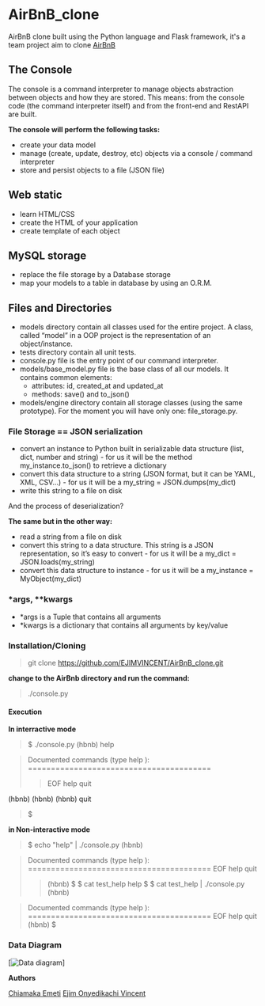 # AirBnB_clone

AirBnB clone built using the Python language and Flask framework, it's a team project aim to clone [AirBnB](https://https://www.airbnb.com/)

## The Console
The console is a command interpreter to manage objects abstraction between objects and how they are stored. This means: from the console code (the command interpreter itself) and from the front-end and RestAPI are built.

**The console will perform the following tasks:**

- create your data model
- manage (create, update, destroy, etc) objects via a console / command interpreter
- store and persist objects to a file (JSON file)

## Web static

- learn HTML/CSS
- create the HTML of your application
- create template of each object

## MySQL storage

- replace the file storage by a Database storage
- map your models to a table in database by using an O.R.M.

## Files and Directories

- models directory contain all classes used for the entire project. A class, called “model” in a OOP project is the representation of an object/instance.
- tests directory contain all unit tests.
- console.py file is the entry point of our command interpreter.
- models/base_model.py file is the base class of all our models. It contains common elements:
    * attributes: id, created_at and updated_at
    * methods: save() and to_json()
- models/engine directory contain all storage classes (using the same prototype). For the moment you will have only one: file_storage.py.

### File Storage == JSON serialization
- convert an instance to Python built in serializable data structure (list, dict, number and string) - for us it will be the method my_instance.to_json() to retrieve a dictionary
- convert this data structure to a string (JSON format, but it can be YAML, XML, CSV…) - for us it will be a my_string = JSON.dumps(my_dict)
- write this string to a file on disk

And the process of deserialization?

**The same but in the other way:**

- read a string from a file on disk
- convert this string to a data structure. This string is a JSON representation, so it’s easy to convert - for us it will be a my_dict = JSON.loads(my_string)
- convert this data structure to instance - for us it will be a my_instance = MyObject(my_dict)

### *args, **kwargs
- *args is a Tuple that contains all arguments
- *kwargs is a dictionary that contains all arguments by key/value

### Installation/Cloning
> git clone https://github.com/EJIMVINCENT/AirBnB_clone.git

**change to the AirBnb directory and run the command:**
 > ./console.py

#### Execution

**In interractive mode**

> $ ./console.py
> (hbnb) help

> Documented commands (type help <topic>):
========================================
>> EOF  help  quit

(hbnb)
(hbnb)
(hbnb) quit
> $

**in Non-interactive mode**

> $ echo "help" | ./console.py
(hbnb)

> Documented commands (type help <topic>):
========================================
> EOF  help  quit
>> (hbnb)
> $
> $ cat test_help
> help
> $
> $ cat test_help | ./console.py
>  (hbnb)

> Documented commands (type help <topic>):
========================================
> EOF  help  quit
> (hbnb)
> $

### Data Diagram
[![Data diagram](/pictures/ALX/diagram.jpg)]

**Authors**

[Chiamaka Emeti](https://github.com/chiamablessing)
[Ejim Onyedikachi Vincent](https://github.com/EJIMVINCENT)